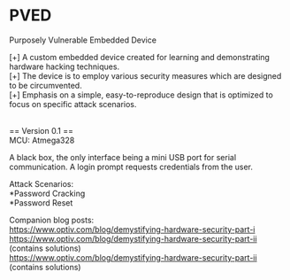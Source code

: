 PVED
====

Purposely Vulnerable Embedded Device

[+] A custom embedded device created for learning and demonstrating hardware hacking techniques.<br>
[+] The device is to employ various security measures which are designed to be circumvented.<br>
[+] Emphasis on a simple, easy-to-reproduce design that is optimized to focus on specific attack scenarios.



<br>
== Version 0.1 ==<br>
MCU: Atmega328

A black box, the only interface being a mini USB port for serial communication.  A login prompt requests credentials from the user.

Attack Scenarios:<br>
*Password Cracking<br>
*Password Reset <br>

Companion blog posts: <br>
https://www.optiv.com/blog/demystifying-hardware-security-part-i <br>
https://www.optiv.com/blog/demystifying-hardware-security-part-ii (contains solutions) <br>
https://www.optiv.com/blog/demystifying-hardware-security-part-ii (contains solutions)
